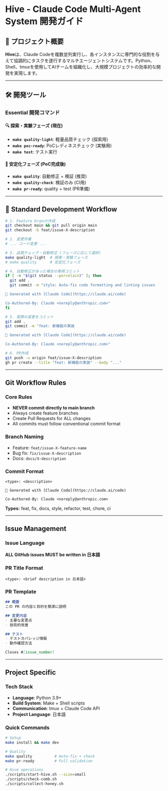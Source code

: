# Hive - Claude Code Multi-Agent System 開発ガイド

## 🐝 プロジェクト概要

**Hive**は、Claude Codeを複数並列実行し、各インスタンスに専門的な役割を与えて協調的にタスクを遂行するマルチエージェントシステムです。Python、Shell、tmuxを使用してAIチームを組織化し、大規模プロジェクトの効率的な開発を実現します。

---

## 🛠️ 開発ツール

### Essential 開発コマンド

#### 🔍 探索・実験フェーズ (現在)
- **`make quality-light`**: 軽量品質チェック (探索用)
- **`make poc-ready`**: PoCレディネスチェック (実験用)
- **`make test`**: テスト実行

#### 🚀 安定化フェーズ (PoC完成後)
- **`make quality`**: 自動修正 + 検証 (推奨)
- **`make quality-check`**: 検証のみ (CI用)
- **`make pr-ready`**: quality + test (PR準備)

---

## 🔄 Standard Development Workflow

```bash
# 1. Feature branch作成
git checkout main && git pull origin main
git checkout -b feat/issue-X-description

# 2. 変更作業
# ... コード変更 ...

# 3. 品質チェック・自動修正 (フェーズに応じて選択)
make quality-light  # 探索・実験フェーズ
# make quality      # 安定化フェーズ

# 4. 自動修正があった場合の専用コミット
if [ -n "$(git status --porcelain)" ]; then
  git add .
  git commit -m "style: Auto-fix code formatting and linting issues

🤖 Generated with [Claude Code](https://claude.ai/code)

Co-Authored-By: Claude <noreply@anthropic.com>"
fi

# 5. 実際の変更をコミット
git add .
git commit -m "feat: 新機能の実装

🤖 Generated with [Claude Code](https://claude.ai/code)

Co-Authored-By: Claude <noreply@anthropic.com>"

# 6. PR作成
git push -u origin feat/issue-X-description
gh pr create --title "feat: 新機能の実装" --body "..."
```

---

## Git Workflow Rules

### Core Rules
- **NEVER commit directly to main branch**
- Always create feature branches
- Create Pull Requests for ALL changes
- All commits must follow conventional commit format

### Branch Naming
- Feature: `feat/issue-X-feature-name`
- Bug fix: `fix/issue-X-description`
- Docs: `docs/X-description`

### Commit Format
```
<type>: <description>

🤖 Generated with [Claude Code](https://claude.ai/code)

Co-Authored-By: Claude <noreply@anthropic.com>
```

**Types:** feat, fix, docs, style, refactor, test, chore, ci

---

## Issue Management

### Issue Language
**ALL GitHub issues MUST be written in 日本語**

### PR Title Format
```
<type>: <brief description in 日本語>
```

### PR Template
```markdown
## 概要
この PR の内容と目的を簡潔に説明

## 変更内容
- 主要な変更点
- 技術的改善

## テスト
- テストカバレッジ情報
- 動作確認方法

Closes #[issue_number]
```

---

## Project Specific

### Tech Stack
- **Language**: Python 3.9+
- **Build System**: Make + Shell scripts
- **Communication**: tmux + Claude Code API
- **Project Language**: 日本語

### Quick Commands
```bash
# Setup
make install && make dev

# Quality
make quality          # Auto-fix + check
make pr-ready         # Full validation

# Hive operations
./scripts/start-hive.sh --size=small
./scripts/check-comb.sh
./scripts/collect-honey.sh
```